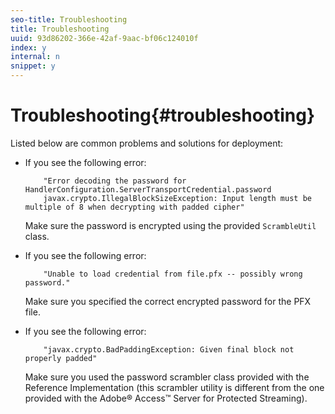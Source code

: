 ```yaml
---
seo-title: Troubleshooting
title: Troubleshooting
uuid: 93d86202-366e-42af-9aac-bf06c124010f
index: y
internal: n
snippet: y
---
```


# Troubleshooting{#troubleshooting}

Listed below are common problems and solutions for deployment:

* If you see the following error:

  ```
      "Error decoding the password for HandlerConfiguration.ServerTransportCredential.password  
      javax.crypto.IllegalBlockSizeException: Input length must be multiple of 8 when decrypting with padded cipher"
  ```

  Make sure the password is encrypted using the provided `ScrambleUtil` class. 

* If you see the following error:

  ```
      "Unable to load credential from file.pfx -- possibly wrong password."
  ```

  Make sure you specified the correct encrypted password for the PFX file. 

* If you see the following error:

  ```
      "javax.crypto.BadPaddingException: Given final block not properly padded"
  ```

  Make sure you used the password scrambler class provided with the Reference Implementation (this scrambler utility is different from the one provided with the Adobe® Access™ Server for Protected Streaming).

